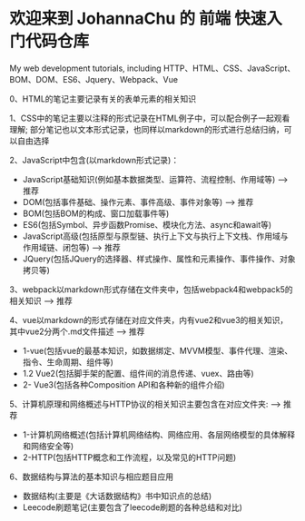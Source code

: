 # 欢迎来到 JohannaChu 的 前端 快速入门代码仓库
My web development tutorials, including HTTP、HTML、CSS、JavaScript、BOM、DOM、ES6、Jquery、Webpack、Vue

0、HTML的笔记主要记录有关的表单元素的相关知识

1、CSS中的笔记主要以注释的形式记录在HTML例子中，可以配合例子一起观看理解; 部分笔记也以文本形式记录，也同样以markdown的形式进行总结归纳，可以自由选择

2、JavaScript中包含(以markdown形式记录)：
- JavaScript基础知识(例如基本数据类型、运算符、流程控制、作用域等) --> 推荐
- DOM(包括事件基础、操作元素、事件高级、事件对象等) --> 推荐
- BOM(包括BOM的构成、窗口加载事件等)
- ES6(包括Symbol、异步函数Promise、模块化方法、async和await等)
- JavaScript高级(包括原型与原型链、执行上下文与执行上下文栈、作用域与作用域链、闭包等) --> 推荐
- JQuery(包括JQuery的选择器、样式操作、属性和元素操作、事件操作、对象拷贝等)
  

3、webpack以markdown形式存储在文件夹中，包括webpack4和webpack5的相关知识 --> 推荐

4、vue以markdown的形式存储在对应文件夹，内有vue2和vue3的相关知识，其中vue2分两个.md文件描述 --> 推荐
- 1-vue(包括vue的最基本知识，如数据绑定、MVVM模型、事件代理、渲染、指令、生命周期、组件等)
- 1.2 Vue2(包括脚手架的配置、组件间的消息传递、vuex、路由等)
- 2- Vue3(包括各种Composition API和各种新的组件介绍)

5、计算机原理和网络概述与HTTP协议的相关知识主要包含在对应文件夹:  --> 推荐
- 1-计算机网络概述(包括计算机网络结构、网络应用、各层网络模型的具体解释和网络安全等)
- 2-HTTP(包括HTTP概念和工作流程，以及常见的HTTP问题)

6、数据结构与算法的基本知识与相应题目应用
- 数据结构(主要是《大话数据结构》书中知识点的总结)
- Leecode刷题笔记(主要包含了leecode刷题的各种总结和对比)

